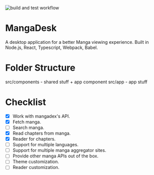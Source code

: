 ![build and test workflow](https://github.com/asdf93074/MangaDesk/actions/workflows/node.js.yml/badge.svg)

# MangaDesk

A desktop application for a better Manga viewing experience. Built in Node.js, React, Typescript, Webpack, Babel.

# Folder Structure

src/components - shared stuff + app component
src/app - app stuff

# Checklist
- [X] Work with mangadex's API.
- [X] Fetch manga.
- [ ] Search manga.
- [X] Read chapters from manga.
- [X] Reader for chapters.
- [ ] Support for multiple languages.
- [ ] Support for multiple manga aggregator sites.
- [ ] Provide other manga APIs out of the box.
- [ ] Theme customization.
- [ ] Reader customization.
